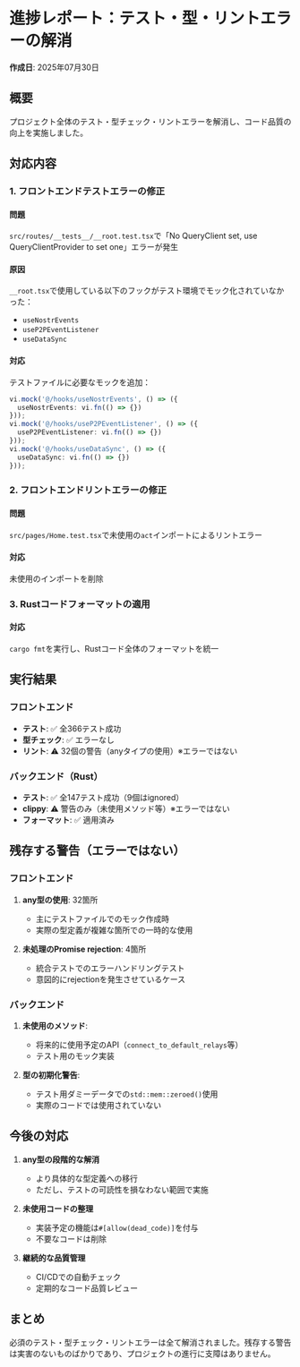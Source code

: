 # 進捗レポート：テスト・型・リントエラーの解消

**作成日**: 2025年07月30日

## 概要
プロジェクト全体のテスト・型チェック・リントエラーを解消し、コード品質の向上を実施しました。

## 対応内容

### 1. フロントエンドテストエラーの修正

#### 問題
`src/routes/__tests__/__root.test.tsx`で「No QueryClient set, use QueryClientProvider to set one」エラーが発生

#### 原因
`__root.tsx`で使用している以下のフックがテスト環境でモック化されていなかった：
- `useNostrEvents`
- `useP2PEventListener`
- `useDataSync`

#### 対応
テストファイルに必要なモックを追加：
```typescript
vi.mock('@/hooks/useNostrEvents', () => ({
  useNostrEvents: vi.fn(() => {})
}));
vi.mock('@/hooks/useP2PEventListener', () => ({
  useP2PEventListener: vi.fn(() => {})
}));
vi.mock('@/hooks/useDataSync', () => ({
  useDataSync: vi.fn(() => {})
}));
```

### 2. フロントエンドリントエラーの修正

#### 問題
`src/pages/Home.test.tsx`で未使用の`act`インポートによるリントエラー

#### 対応
未使用のインポートを削除

### 3. Rustコードフォーマットの適用

#### 対応
`cargo fmt`を実行し、Rustコード全体のフォーマットを統一

## 実行結果

### フロントエンド
- **テスト**: ✅ 全366テスト成功
- **型チェック**: ✅ エラーなし
- **リント**: ⚠️ 32個の警告（anyタイプの使用）※エラーではない

### バックエンド（Rust）
- **テスト**: ✅ 全147テスト成功（9個はignored）
- **clippy**: ⚠️ 警告のみ（未使用メソッド等）※エラーではない
- **フォーマット**: ✅ 適用済み

## 残存する警告（エラーではない）

### フロントエンド
1. **any型の使用**: 32箇所
   - 主にテストファイルでのモック作成時
   - 実際の型定義が複雑な箇所での一時的な使用

2. **未処理のPromise rejection**: 4箇所
   - 統合テストでのエラーハンドリングテスト
   - 意図的にrejectionを発生させているケース

### バックエンド
1. **未使用のメソッド**: 
   - 将来的に使用予定のAPI（`connect_to_default_relays`等）
   - テスト用のモック実装

2. **型の初期化警告**:
   - テスト用ダミーデータでの`std::mem::zeroed()`使用
   - 実際のコードでは使用されていない

## 今後の対応

1. **any型の段階的な解消**
   - より具体的な型定義への移行
   - ただし、テストの可読性を損なわない範囲で実施

2. **未使用コードの整理**
   - 実装予定の機能は`#[allow(dead_code)]`を付与
   - 不要なコードは削除

3. **継続的な品質管理**
   - CI/CDでの自動チェック
   - 定期的なコード品質レビュー

## まとめ
必須のテスト・型チェック・リントエラーは全て解消されました。残存する警告は実害のないものばかりであり、プロジェクトの進行に支障はありません。